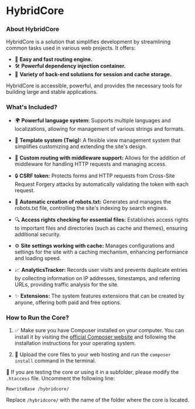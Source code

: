 # HybridCore

### About HybridCore
HybridCore is a solution that simplifies development by streamlining common tasks used in various web projects. It offers:

- 🚀 **Easy and fast routing engine.**
- 🛠️ **Powerful dependency injection container.**
- 💾 **Variety of back-end solutions for session and cache storage.**

HybridCore is accessible, powerful, and provides the necessary tools for building large and stable applications.

### What's Included?

- 🌍 **Powerful language system:** Supports multiple languages and localizations, allowing for management of various strings and formats.

- 🎨 **Template system (Twig):** A flexible view management system that simplifies customizing and extending the site's design.

- 🔗 **Custom routing with middleware support:** Allows for the addition of middleware for handling HTTP requests and managing access.

- 🔒 **CSRF token:** Protects forms and HTTP requests from Cross-Site Request Forgery attacks by automatically validating the token with each request.

- 📄 **Automatic creation of robots.txt:** Generates and manages the robots.txt file, controlling the site's indexing by search engines.

- 🔍 **Access rights checking for essential files:** Establishes access rights to important files and directories (such as cache and themes), ensuring additional security.

- ⚙️ **Site settings working with cache:** Manages configurations and settings for the site with a caching mechanism, enhancing performance and loading speed.

- 📈 **AnalyticsTracker:** Records user visits and prevents duplicate entries by collecting information on IP addresses, timestamps, and referring URLs, providing traffic analysis for the site.

- ✨ **Extensions:** The system features extensions that can be created by anyone, offering both paid and free options.

### How to Run the Core?

1. ✅ Make sure you have Composer installed on your computer. You can install it by visiting the [official Composer website](https://getcomposer.org/) and following the installation instructions for your operating system.

2. 🚀 Upload the core files to your web hosting and run the `composer install` command in the terminal.

📁 If you are testing the core or using it in a subfolder, please modify the `.htaccess` file. Uncomment the following line:
```
RewriteBase /hybridcore/
```
Replace `/hybridcore/` with the name of the folder where the core is located.
